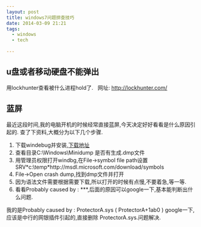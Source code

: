 ```yaml
---
layout: post
title: windows7问题排查技巧
date: 2014-03-09 21:21
tags:
  - windows
  - tech
  
---
```


u盘或者移动硬盘不能弹出
---
用lockhunter查看被什么进程hold了.   网址: <http://lockhunter.com/>  

蓝屏
---

最近这段时间,我的电脑开机的时候经常直接蓝屏,今天决定好好看看是什么原因引起的.
查了下资料,大概分为以下几个步骤.
<ol>
  <li>下载windebug并安装,<a href="http://msdn.microsoft.com/zh-cn/windows/hardware/hh852365.aspx">下载地址</a></li>
  <li>查看目录C:\Windows\Minidump 是否有生成.dmp文件</li>
  <li>用管理员权限打开windbg,在File->symbol file path设置SRV*c:\temp*http://msdl.microsoft.com/download/symbols</li>
  <li>File->Open crash dump,找到dmp文件并打开</li>
  <li>因为语法文件需要根据需要下载,所以打开的时候有点慢,不要着急,等一等.</li>
  <li>看看Probably caused by : ***,后面的原因可以google一下,基本能判断出什么问题.</li>
</ol>
我的是Probably caused by : ProtectorA.sys ( ProtectorA+1ab0 )  
google一下,应该是中行的网银插件引起的,直接删除 ProtectorA.sys.问题解决.
